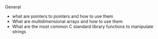 General
- what are pointers to pointers and how to use them
- What are multidimensional arrays and how to use them
- What are the most common C standard library functions to manipulate strings

